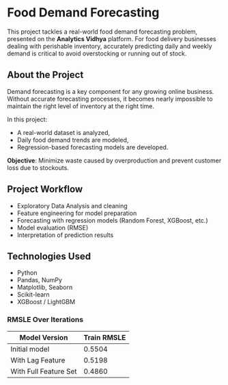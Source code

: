 #  Food Demand Forecasting

This project tackles a real-world food demand forecasting problem, presented on the **Analytics Vidhya** platform. For food delivery businesses dealing with perishable inventory, accurately predicting daily and weekly demand is critical to avoid overstocking or running out of stock.

##  About the Project

Demand forecasting is a key component for any growing online business. Without accurate forecasting processes, it becomes nearly impossible to maintain the right level of inventory at the right time.

In this project:
- A real-world dataset is analyzed,
- Daily food demand trends are modeled,
- Regression-based forecasting models are developed.

**Objective**: Minimize waste caused by overproduction and prevent customer loss due to stockouts.

##  Project Workflow

- Exploratory Data Analysis and cleaning  
- Feature engineering for model preparation  
- Forecasting with regression models (Random Forest, XGBoost, etc.)  
- Model evaluation (RMSE)  
- Interpretation of prediction results

##  Technologies Used

- Python  
- Pandas, NumPy  
- Matplotlib, Seaborn  
- Scikit-learn  
- XGBoost / LightGBM  

###  RMSLE Over Iterations

| Model Version                | Train RMSLE |
|-----------------------------|-------------|
| Initial model               | 0.5504      |
| With Lag Feature            | 0.5198      |
| With Full Feature Set       | 0.4860      |
